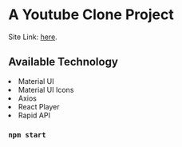 # A Youtube Clone Project

Site Link: [here](https://github.com/facebook/create-react-app).

## Available Technology

<li>Material UI</li>
<li>Material UI Icons</li>
<li>Axios</li>
<li>React Player</li>
<li>Rapid API</li>

### `npm start`
